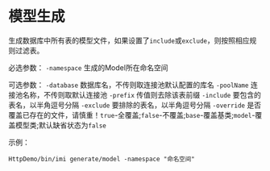 # 模型生成

生成数据库中所有表的模型文件，如果设置了`include`或`exclude`，则按照相应规则过滤表。

必选参数：
`-namespace` 生成的Model所在命名空间

可选参数：
`-database` 数据库名，不传则取连接池默认配置的库名
`-poolName` 连接池名称，不传则取默认连接池
`-prefix` 传值则去除该表前缀
`-include` 要包含的表名，以半角逗号分隔
`-exclude` 要排除的表名，以半角逗号分隔
`-override` 是否覆盖已存在的文件，请慎重！`true`-全覆盖;`false`-不覆盖;`base`-覆盖基类;`model`-覆盖模型类;默认缺省状态为`false`

示例：

```
HttpDemo/bin/imi generate/model -namespace "命名空间"
```